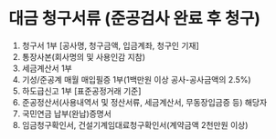 # 대금 청구서류 (준공검사 완료 후 청구)

1. 청구서 1부 [공사명, 청구금액, 입금계좌, 청구인 기재]
2. 통장사본(회사명의 및 사용인감 지참)
3. 세금계산서 1부
4. 기성/준공계 매월 매입필증 1부(1백만원 이상 공사-공사금액의 2.5%)
5. 하도급신고 1부 [표준공정거래 기준]
6. 준공정산서(사용내역서 및 정산서류, 세금계산서, 무동장입금증 등) 해당자
7. 국민연금 납부(완납)증명서
8. 임금청구확인서, 건설기계임대료청구확인서(계약금액 2천만원 이상) 